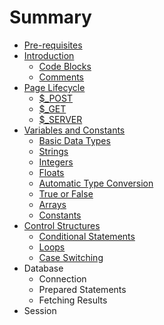 # Summary

* [Pre-requisites](pre-requisites.md)
* [Introduction](README.md)
  * [Code Blocks](whitespace.md)
  * [Comments](comments.md)
* [Page Lifecycle](page-lifecycle.md)
  * [$\_POST](page-lifecycle/dollar_post.md)
  * [$\_GET](page-lifecycle/dollar_get.md)
  * [$\_SERVER](page-lifecycle/dollar_server.md)
* [Variables and Constants](variables-and-constants.md)
  * [Basic Data Types](variables-and-constants/basic-data-types.md)
  * [Strings](variables-and-constants/strings.md)
  * [Integers](variables-and-constants/integers.md)
  * [Floats](variables-and-constants/floats.md)
  * [Automatic Type Conversion](variables-and-constants/automatic-type-conversion.md)
  * [True or False](variables-and-constants/true-or-false.md)
  * [Arrays](variables-and-constants/arrays.md)
  * [Constants](variables-and-constants/constants.md)
* [Control Structures](chapter1.md)
  * [Conditional Statements](chapter1/if.md)
  * [Loops](chapter1/while.md)
  * [Case Switching](chapter1/switch.md)
* Database
  * Connection
  * Prepared Statements
  * Fetching Results
* Session

